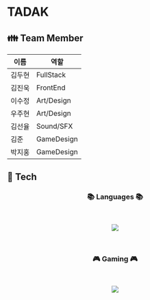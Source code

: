 # TADAK



## :family: Team Member
|이름|역할|
|---|---|
|김두현|FullStack|
|김진욱|FrontEnd|
|이수정|Art/Design|
|우주현|Art/Design|
|김선율|Sound/SFX|
|김준|GameDesign|
|박지홍|GameDesign|



## :wrench: Tech
<h3 align="center"><b>📚 Languages 📚</b></h3>
</br>
<p align="center">
<img src="https://img.shields.io/badge/c%23-%23239120.svg?style=for-the-badge&logo=c-sharp&logoColor=white"/>
</p>
</br>



<h3 align="center"><b>🎮 Gaming 🎮</b></h3>
</br>
<p align="center">
<img src="https://img.shields.io/badge/unity-%23000000.svg?style=for-the-badge&logo=unity&logoColor=white"/>
</p>
